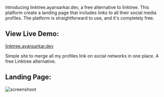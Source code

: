 Introducing linktree.ayansarkar.dev, a free alternative to linktree. This platform create a landing page that includes links to all their social media profiles. The platform is straightforward to use, and it's completely free.

## View Live Demo:
[linktree.ayansarkar.dev](https://tree.ayansarkar.dev)

Simple site to merge all my profiles link on social networks in one place. A free Linktree alternative.

## Landing Page:
![screenshoot](https://user-images.githubusercontent.com/80643467/233182428-e83d9ff3-3b04-47a1-bbc6-77669bcfdcf4.png)
